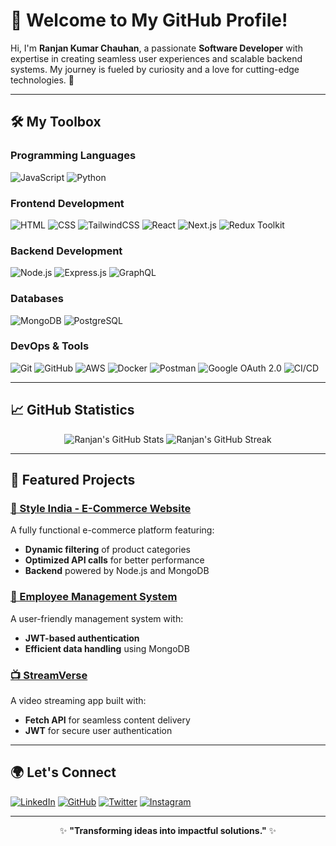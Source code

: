 # 🌟 Welcome to My GitHub Profile!

Hi, I'm **Ranjan Kumar Chauhan**, a passionate **Software Developer** with expertise in creating seamless user experiences and scalable backend systems. My journey is fueled by curiosity and a love for cutting-edge technologies. 🚀

---

## 🛠️ My Toolbox

### **Programming Languages**
![JavaScript](https://img.shields.io/badge/-JavaScript-F7DF1E?logo=javascript&logoColor=black) ![Python](https://img.shields.io/badge/-Python-3776AB?logo=python&logoColor=white)

### **Frontend Development**
![HTML](https://img.shields.io/badge/-HTML5-E34F26?logo=html5&logoColor=white) ![CSS](https://img.shields.io/badge/-CSS3-1572B6?logo=css3&logoColor=white) ![TailwindCSS](https://img.shields.io/badge/-TailwindCSS-06B6D4?logo=tailwindcss&logoColor=white) ![React](https://img.shields.io/badge/-React-61DAFB?logo=react&logoColor=black) ![Next.js](https://img.shields.io/badge/-Next.js-000000?logo=next.js&logoColor=white) ![Redux Toolkit](https://img.shields.io/badge/-Redux_Toolkit-764ABC?logo=redux&logoColor=white)

### **Backend Development**
![Node.js](https://img.shields.io/badge/-Node.js-339933?logo=node.js&logoColor=white) ![Express.js](https://img.shields.io/badge/-Express.js-000000?logo=express&logoColor=white) ![GraphQL](https://img.shields.io/badge/-GraphQL-E10098?logo=graphql&logoColor=white)

### **Databases**
![MongoDB](https://img.shields.io/badge/-MongoDB-47A248?logo=mongodb&logoColor=white) ![PostgreSQL](https://img.shields.io/badge/-PostgreSQL-4169E1?logo=postgresql&logoColor=white)

### **DevOps & Tools**
![Git](https://img.shields.io/badge/-Git-F05032?logo=git&logoColor=white) ![GitHub](https://img.shields.io/badge/-GitHub-181717?logo=github&logoColor=white) ![AWS](https://img.shields.io/badge/-AWS-232F3E?logo=amazon-aws&logoColor=white) ![Docker](https://img.shields.io/badge/-Docker-2496ED?logo=docker&logoColor=white) ![Postman](https://img.shields.io/badge/-Postman-FF6C37?logo=postman&logoColor=white) ![Google OAuth 2.0](https://img.shields.io/badge/-Google_OAuth_2.0-4285F4?logo=google&logoColor=white) ![CI/CD](https://img.shields.io/badge/-CI/CD_Pipelines-61DAFB?logo=github-actions&logoColor=white)

---

## 📈 GitHub Statistics

<p align="center">
  <img src="https://github-readme-stats.vercel.app/api?username=Ranjan-chauhan&show_icons=true&theme=radical" alt="Ranjan's GitHub Stats" />
  <img src="https://github-readme-streak-stats.herokuapp.com/?user=Ranjan-chauhan&theme=radical" alt="Ranjan's GitHub Streak" />
</p>

---

## 🌟 Featured Projects

### [🎨 Style India - E-Commerce Website](https://github.com/Ranjan-chauhan/Style-India)
A fully functional e-commerce platform featuring:
- **Dynamic filtering** of product categories
- **Optimized API calls** for better performance
- **Backend** powered by Node.js and MongoDB

### [👥 Employee Management System](https://github.com/Ranjan-chauhan/EMS)
A user-friendly management system with:
- **JWT-based authentication**
- **Efficient data handling** using MongoDB

### [📺 StreamVerse](https://github.com/Ranjan-chauhan/StreamVerse)
A video streaming app built with:
- **Fetch API** for seamless content delivery
- **JWT** for secure user authentication

---

## 🌍 Let's Connect

  <p align="left">
  <a href="https://linkedin.com/in/Ranjan-Chauhan"><img src="https://img.shields.io/badge/-LinkedIn-0A66C2?logo=linkedin&logoColor=white" alt="LinkedIn"></a>
  <a href="https://github.com/Ranjan-chauhan"><img src="https://img.shields.io/badge/-GitHub-181717?logo=github&logoColor=white" alt="GitHub"></a>
  <a href="https://twitter.com/Ranjan_Chauhan"><img src="https://img.shields.io/badge/-Twitter-00acee?logo=Twitter&logoColor=white" alt="Twitter"></a>
  <a href="https://instagram.com/Ranjan_Chauhan"><img src="https://img.shields.io/badge/-Instagram-e4405f?logo=Instagram&logoColor=white" alt="Instagram"></a>
</p>

---

<p align="center">✨ <strong>"Transforming ideas into impactful solutions."</strong> ✨</p>
